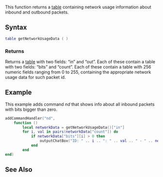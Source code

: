 This function returns a [table](/table.md "wikilink") containing network usage information about inbound and outbound packets.

Syntax
------

``` lua
table getNetworkUsageData ( )
```

### Returns

Returns a [table](/table.md "wikilink") with two fields: “in” and “out”. Each of these contain a table with two fields: “bits” and “count”. Each of these contain a table with 256 numeric fields ranging from 0 to 255, containing the appropriate network usage data for such packet id.

Example
-------

This example adds command *nd* that shows info about all inbound packets with bits bigger than zero.

``` lua
addCommandHandler("nd",
    function ()
        local networkData = getNetworkUsageData()["in"]
        for i, val in pairs(networkData["count"]) do
            if networkData["bits"][i] > 0 then
                outputChatBox("ID: " .. i .. ": " .. val .. " - " .. networkData["bits"][i] .. "b")
            end
        end
end)
```

See Also
--------

